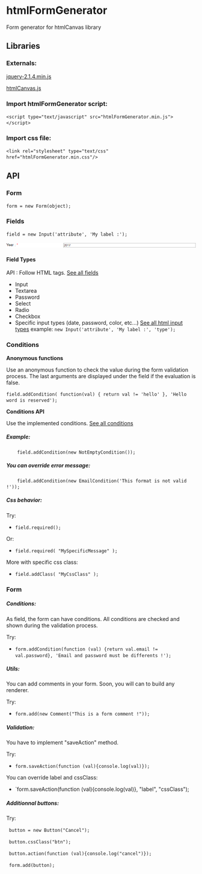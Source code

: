 # htmlFormGenerator

Form generator for htmlCanvas library

## Libraries


   ### Externals:

   [jquery-2.1.4.min.js](http://jquery.com/download/)
   
   [htmlCanvas.js](https://github.com/NicolasPetton/htmlCanvas) 
	
   ### Import htmlFormGenerator script:
   
   

    <script type="text/javascript" src="htmlFormGenerator.min.js"></script> 

   
   
   ### Import css file:
   
   
	<link rel="stylesheet" type="text/css" href="htmlFormGenerator.min.css"/>
	
	
## API


### Form
	
	
    form = new Form(object);
	
	
### Fields
	
	
	field = new Input('attribute', 'My label :');
	

![alt tag](https://github.com/SebastienAudier/htmlFormGenerator/blob/master/src/img/input.png)

	
#### Field Types

API : Follow HTML tags. [See all fields](https://github.com/SebastienAudier/htmlFormGenerator/blob/master/src/js/fields.js)

 - Input
 - Textarea
 - Password
 - Select
 - Radio
 - Checkbox
 - Specific input types (date, password, color, etc...)  [See all html input types](https://www.w3schools.com/html/html_form_input_types.asp)
       example:  `new Input('attribute', 'My label :', 'type');`

	   
### Conditions

**Anonymous functions**
  
Use an anonymous function to check the value during the form validation process. The last arguments are displayed under the field if the evaluation is false.
	
    field.addCondition( function(val) { return val != 'hello' }, 'Hello word is reserved');

**Conditions API**

Use the implemented conditions. [See all conditions](https://github.com/SebastienAudier/htmlFormGenerator/blob/master/src/js/conditions.js)

##### Example:

	    field.addCondition(new NotEmptyCondition());
    
##### You can override error message:

	    field.addCondition(new EmailCondition('This format is not valid !'));

##### Css behavior: 

Try:   

 - `field.required();`

Or:    

 - `field.required( "MySpecificMessage" );`

More with specific css class:

 - `field.addClass( "MyCssClass" );`

### Form

##### Conditions:

As field, the form can have conditions. All conditions are checked and shown during the validation process. 

Try:   

 - `form.addCondition(function (val) {return val.email != val.password}, 'Email and password must be differents !');`

##### Utils:

You can add comments in your form. Soon, you will can to build any renderer. 

Try:   

 - `form.add(new Comment("This is a form comment !"));`

##### Validation:

You have to implement "saveAction" method. 

Try:   

 - `form.saveAction(function (val){console.log(val)});`

You can override label and cssClass:

 - `form.saveAction(function (val){console.log(val)}, "label", "cssClass");


##### Additionnal buttons:

Try:   

  `	button = new Button("Cancel");`
  
  `	button.cssClass("btn");`
  
  ` button.action(function (val){console.log("cancel")});`
  
  ` form.add(button);`
